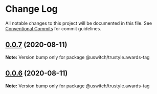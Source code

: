 # Change Log

All notable changes to this project will be documented in this file.
See [Conventional Commits](https://conventionalcommits.org) for commit guidelines.

## [0.0.7](https://github.com/uswitch/trustyle/compare/@uswitch/trustyle.awards-tag@0.0.6...@uswitch/trustyle.awards-tag@0.0.7) (2020-08-11)

**Note:** Version bump only for package @uswitch/trustyle.awards-tag





## [0.0.6](https://github.com/uswitch/trustyle/compare/@uswitch/trustyle.awards-tag@0.0.5...@uswitch/trustyle.awards-tag@0.0.6) (2020-08-11)

**Note:** Version bump only for package @uswitch/trustyle.awards-tag
